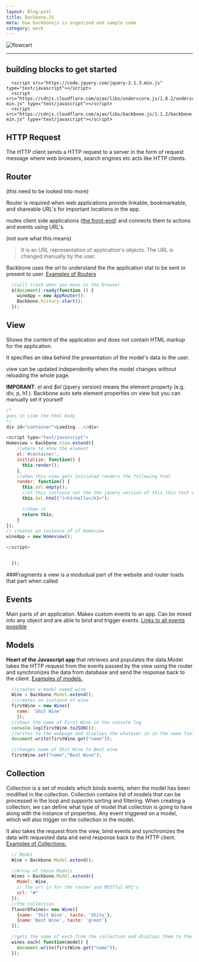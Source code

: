 ```yaml
---
layout: Blog-post
title: Backbone.JS
meta: how backbonejs is organized and sample code
category: work
---
```


[the front-end]:https://programmers.stackexchange.com/questions/171203/what-are-the-differences-between-server-side-and-client-side-programming

[flowcart]:http://www.tutorialspoint.com/backbonejs/images/BackboneArch.jpg

[links to all events possible]:http://www.tutorialspoint.com/backbonejs/backbonejs_events.htm





![flowcart]

---
## building blocks to get started
```html5
  <script src="https://code.jquery.com/jquery-2.1.3.min.js" type="text/javascript"></script>
  <script src="https://cdnjs.cloudflare.com/ajax/libs/underscore.js/1.8.2/underscore-min.js" type="text/javascript"></script>
  <script src="https://cdnjs.cloudflare.com/ajax/libs/backbone.js/1.1.2/backbone-min.js" type="text/javascript"></script>
```

## HTTP Request
  The HTTP client sends a HTTP request to a server in the form of request message where web browsers, search engines etc acts like HTTP clients.


## Router
(this need to be looked into more)

  Router is required when web applications provide linkable, bookmarkable, and shareable URL's for important locations in the app.

  routes client side applications ([the front-end]) and connects them to actions and events using URL's.

  (not sure what this means)
  >It is an URL representation of application's objects. The URL is changed manually by the user.

  Backbone uses the url to understand the the application stat to be sent or present to user. [Examples of Routers](http://www.tutorialspoint.com/backbonejs/backbonejs_router.htm)

  ```javascript
    //will track when you move in the browser
    $(document).ready(function () {
      wineApp = new AppRouter();
      Backbone.history.start();
    });
  ```

## View

  Shows the content of the application and does not contain HTML markup for the application.

  It specifies an idea behind the presentation of the model's data to the user.

  view can be updated independently when the model changes without reloading the whole page.

  **IMPORANT**: *el* and *$el* (jquery version) means the element property (e.g. div, p, h1 ).
  Backbone auto sets element properties on view but you can manually set it yourself
  ```javascript
  /*
  goes in side the html body
*/
  div id="container">Loading...</div>

  <script type="text/javascript">
  Homeview = Backbone.View.extend({
      //where to show the element
      el:'#container',
      initialize: function() {
        this.render();
      },
      //when this view gets Initialed renders the following html
      render: function() {
        this.$el.empty();
        //of this instance set the the jquery version of this this text element property to be an h1
        this.$el.html("(<h1>hello</h1>");

        //show it
        return this;
      }
  });
  // creates an instance of of Homeview
  wineApp = new Homeview();

 </script>


    });
  ```
###Fragments
a view is a modudual part of the website and router loads that part when called

## Events

  Main parts of an application. Makes custom events to an app. Can be mixed into any object and are able to bind and trigger events. [Links to all events possible]

## Models
  **Heart of the Javascript app** that retrieves and populates the data.Model takes the HTTP request from the events passed by the view using the router and synchronizes the data from database and send the response back to the client.
[Examples of models.]( http://www.tutorialspoint.com/backbonejs/backbonejs_model.htm)

  ```javascript
    //creates a model named wine
    Wine = Backbone.Model.extend();
    //creates an instance of wine
    firstWine = new Wine({
      name: 'Shit Wine'
      });
    //shows the name of First Wine in the console log
    console.log(firstWine.toJSON());
    //writes to the webpage and displays the whatever in in the name field
    document.write(firstWine.get("name"));

    //changes name of Shit Wine to Best wine
    firstWine.set("name","Best Wine");

  ```

## Collection
  Collection is a set of models which binds events, when the model has been modified in the collection. Collection contains list of models that can be processed in the loop and supports sorting and filtering. When creating a collection, we can define what type of model that collection is going to have along with the instance of properties. Any event triggered on a model, which will also trigger on the collection in the model.

  It also takes the request from the view, bind events and synchronizes the data with requested data and send response back to the HTTP client. [Examples of Collections.](http://www.tutorialspoint.com/backbonejs/backbonejs_collection.htm)

  ```javascript
    // Model
    Wine = Backbone.Model.extend();

    //Array of those Models
    Wines = Backbone.Model.extend({
      Model: Wine,
      // The url is for the router and RESTful API's
      url: "#"
    });
    //the collection
    flavorOfwines= new Wine([
      {name: 'Shit Wine', taste: 'Shity'},
      {name:'Best Wine', taste: 'great'}
    ]);

    //gets the name of each from the collection and displays them to the webpage
    wines.each( function(model) {
      document.write(firstWine.get("name"));
    });
  ```
